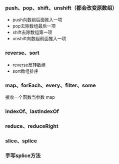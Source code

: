 
### push、pop、shift、unshift（都会改变原数组）  
- push向数组后面推入一项
- pop去除数组最后一项
- shift去除数组第一项
- unshift向数组前面推入一项


### reverse、sort  
- reverse反转数组
- sort数组排序

### map、forEach、every、filter、some  
接收一个函数当参数
map

### indexOf、lastIndexOf  

### reduce、reduceRight  

### slice、splice  

### 手写splice方法  